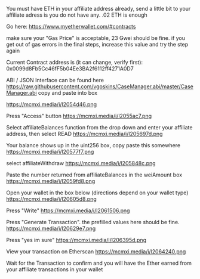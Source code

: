 You must have ETH in your affiliate address already, send a little bit to your affiliate adress is you do not have any. .02 ETH is enough

Go here: https://www.myetherwallet.com/#contracts

make sure your "Gas Price" is acceptable, 23 Gwei should be fine. if you get out of gas errors in the final steps, increase this value and try the step again

Current Contract address is (it can change, verify first): 0x0099d8Fb5Cc46fF5b04Ee3BA2f6112ff4271A0D7

ABI / JSON Interface can be found here https://raw.githubusercontent.com/vgoskins/CaseManager.abi/master/CaseManager.abi copy and paste into box

https://mcmxi.media/i/l2054d46.png

Press "Access" button https://mcmxi.media/i/l2055ac7.png

Select affiliateBalances function from the drop down and enter your affiliate address, then select READ https://mcmxi.media/i/l205697d.png

Your balance shows up in the uint256 box, copy paste this somewhere https://mcmxi.media/i/l20577f7.png

select affiliateWithdraw https://mcmxi.media/i/l205848c.png

Paste the number returned from affiliateBalances in the weiAmount box https://mcmxi.media/i/l2059fd8.png

Open your wallet in the box below (directions depend on your wallet type) https://mcmxi.media/i/l20605d8.png

Press "Write" https://mcmxi.media/i/l2061506.png

Press "Generate Transaction". the prefilled values here should be fine. https://mcmxi.media/i/l20629e7.png

Press "yes im sure" https://mcmxi.media/i/l206395d.png

View your transaction on Etherscan https://mcmxi.media/i/l2064240.png 

Wait for the Transaction to confirm and you will have the Ether earned from your affiliate transactions in your wallet
